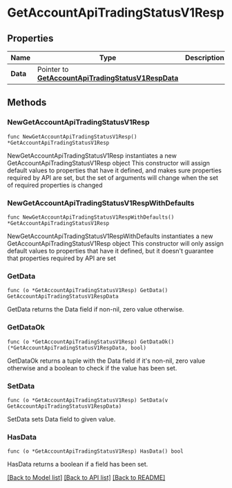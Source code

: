 # GetAccountApiTradingStatusV1Resp

## Properties

Name | Type | Description | Notes
------------ | ------------- | ------------- | -------------
**Data** | Pointer to [**GetAccountApiTradingStatusV1RespData**](GetAccountApiTradingStatusV1RespData.md) |  | [optional] 

## Methods

### NewGetAccountApiTradingStatusV1Resp

`func NewGetAccountApiTradingStatusV1Resp() *GetAccountApiTradingStatusV1Resp`

NewGetAccountApiTradingStatusV1Resp instantiates a new GetAccountApiTradingStatusV1Resp object
This constructor will assign default values to properties that have it defined,
and makes sure properties required by API are set, but the set of arguments
will change when the set of required properties is changed

### NewGetAccountApiTradingStatusV1RespWithDefaults

`func NewGetAccountApiTradingStatusV1RespWithDefaults() *GetAccountApiTradingStatusV1Resp`

NewGetAccountApiTradingStatusV1RespWithDefaults instantiates a new GetAccountApiTradingStatusV1Resp object
This constructor will only assign default values to properties that have it defined,
but it doesn't guarantee that properties required by API are set

### GetData

`func (o *GetAccountApiTradingStatusV1Resp) GetData() GetAccountApiTradingStatusV1RespData`

GetData returns the Data field if non-nil, zero value otherwise.

### GetDataOk

`func (o *GetAccountApiTradingStatusV1Resp) GetDataOk() (*GetAccountApiTradingStatusV1RespData, bool)`

GetDataOk returns a tuple with the Data field if it's non-nil, zero value otherwise
and a boolean to check if the value has been set.

### SetData

`func (o *GetAccountApiTradingStatusV1Resp) SetData(v GetAccountApiTradingStatusV1RespData)`

SetData sets Data field to given value.

### HasData

`func (o *GetAccountApiTradingStatusV1Resp) HasData() bool`

HasData returns a boolean if a field has been set.


[[Back to Model list]](../README.md#documentation-for-models) [[Back to API list]](../README.md#documentation-for-api-endpoints) [[Back to README]](../README.md)



